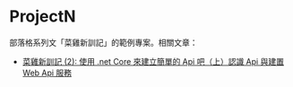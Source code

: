 # ProjectN
部落格系列文「菜雞新訓記」的範例專案。相關文章：

- [菜雞新訓記 (2): 使用 .net Core 來建立簡單的 Api 吧（上）認識 Api 與建置 Web Api 服務](/content/post/2021/05/newbie-2-webapi)

